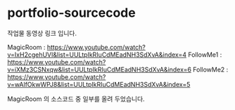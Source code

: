 # portfolio-sourcecode

작업물 동영상 링크 입니다.

MagicRoom : https://www.youtube.com/watch?v=IxH2cgehUVI&list=UULtpIkRIuCdMEadNH3SdXvA&index=4
FollowMe1 : https://www.youtube.com/watch?v=iXMz3CSNxqw&list=UULtpIkRIuCdMEadNH3SdXvA&index=6
FollowMe2 : https://www.youtube.com/watch?v=wAlfOkwWPJ8&list=UULtpIkRIuCdMEadNH3SdXvA&index=5

MagicRoom 의 소스코드 중 일부를 올려 두었습니다.
